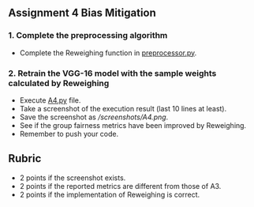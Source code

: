 ## Assignment 4 Bias Mitigation
### 1. Complete the preprocessing algorithm

- Complete the Reweighing function in [preprocessor.py](src/preprocessor.py).

### 2. Retrain the VGG-16 model with the sample weights calculated by Reweighing
- Execute [A4.py](src/A4.py) file.
- Take a screenshot of the execution result (last 10 lines at least).
- Save the screenshot as _/screenshots/A4.png_.
- See if the group fairness metrics have been improved by Reweighing.
- Remember to push your code.

## Rubric
- 2 points if the screenshot exists.
- 2 points if the reported metrics are different from those of A3.
- 2 points if the implementation of Reweighing is correct.
